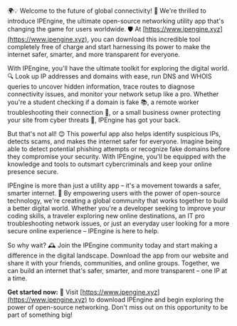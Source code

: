 🌍💡 Welcome to the future of global connectivity! 🚀 We're thrilled to introduce IPEngine, the ultimate open-source networking utility app that's changing the game for users worldwide. 🛡️ At [https://www.ipengine.xyz](https://www.ipengine.xyz), you can download this incredible tool completely free of charge and start harnessing its power to make the internet safer, smarter, and more transparent for everyone.

With IPEngine, you'll have the ultimate toolkit for exploring the digital world. 🔍 Look up IP addresses and domains with ease, run DNS and WHOIS queries to uncover hidden information, trace routes to diagnose connectivity issues, and monitor your network setup like a pro. Whether you're a student checking if a domain is fake 📚, a remote worker troubleshooting their connection 💼, or a small business owner protecting your site from cyber threats 🏢, IPEngine has got your back.

But that's not all! 😊 This powerful app also helps identify suspicious IPs, detects scams, and makes the internet safer for everyone. Imagine being able to detect potential phishing attempts or recognize fake domains before they compromise your security. With IPEngine, you'll be equipped with the knowledge and tools to outsmart cybercriminals and keep your online presence secure.

IPEngine is more than just a utility app – it's a movement towards a safer, smarter internet. 🌟 By empowering users with the power of open-source technology, we're creating a global community that works together to build a better digital world. Whether you're a developer seeking to improve your coding skills, a traveler exploring new online destinations, an IT pro troubleshooting network issues, or just an everyday user looking for a more secure online experience – IPEngine is here to help.

So why wait? 🕰️ Join the IPEngine community today and start making a difference in the digital landscape. Download the app from our website and share it with your friends, communities, and online groups. Together, we can build an internet that's safer, smarter, and more transparent – one IP at a time.

**Get started now:** 📲 Visit [https://www.ipengine.xyz](https://www.ipengine.xyz) to download IPEngine and begin exploring the power of open-source networking. Don't miss out on this opportunity to be part of something big!